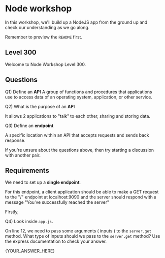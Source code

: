 # Node workshop

In this workshop, we'll build up a NodeJS app from the ground up and check our understanding as we go along.

Remember to preview the `README` first.

## Level 300

Welcome to Node Workshop Level 300.

## Questions

Q1) Define an **API**
A group of functions and procedures that applications use to access data of an operating system, application, or other service.

Q2) What is the purpose of an **API**

It allows 2 applications to "talk" to each other, sharing and storing data.

Q3) Define an **endpoint**

A specific location within an API that accepts requests and sends back response.

If you're unsure about the questions above, then try starting a discussion with another pair.

## Requirements

We need to set up a **single endpoint**.

For this endpoint, a client application should be able to make a GET request to the "/" endpoint at localhost:9090
and the server should respond with a message "You've successfully reached the server"

Firstly,

Q4) Look inside `app.js`.

On line 12, we need to pass some arguments ( inputs ) to the `server.get` method.
What type of inputs should we pass to the `server.get` method? Use the express documentation to check your answer.

{YOUR_ANSWER_HERE}
